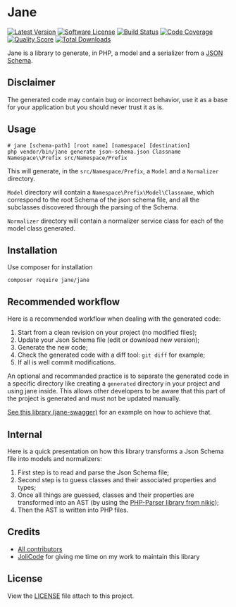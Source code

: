 # Jane


[![Latest Version](https://img.shields.io/github/release/janephp/jane.svg?style=flat-square)](https://github.com/janephp/jane/releases)
[![Software License](https://img.shields.io/badge/license-MIT-brightgreen.svg?style=flat-square)](LICENSE)
[![Build Status](https://img.shields.io/travis/janephp/jane.svg?style=flat-square)](https://travis-ci.org/janephp/jane)
[![Code Coverage](https://img.shields.io/scrutinizer/coverage/g/janephp/jane.svg?style=flat-square)](https://scrutinizer-ci.com/g/janephp/jane)
[![Quality Score](https://img.shields.io/scrutinizer/g/janephp/jane.svg?style=flat-square)](https://scrutinizer-ci.com/g/janephp/jane)
[![Total Downloads](https://img.shields.io/packagist/dt/jane/jane.svg?style=flat-square)](https://packagist.org/packages/jane/jane)

Jane is a library to generate, in PHP, a model and a serializer from a [JSON Schema](http://json-schema.org/).

## Disclaimer

The generated code may contain bug or incorrect behavior, use it as a base for your application but you should never trust it as is.

## Usage

```
# jane [schema-path] [root name] [namespace] [destination]
php vendor/bin/jane generate json-schema.json Classname Namespace\\Prefix src/Namespace/Prefix
```

This will generate, in the `src/Namespace/Prefix`, a `Model` and a `Normalizer` directory.

`Model` directory will contain a `Namespace\Prefix\Model\Classname`, which correspond to the root Schema
of the json schema file, and all the subclasses discovered through the parsing of the Schema.

`Normalizer` directory will contain a normalizer service class for each of the model class generated.

## Installation

Use composer for installation

```
composer require jane/jane
```

## Recommended workflow

Here is a recommended workflow when dealing with the generated code:

 1. Start from a clean revision on your project (no modified files);
 2. Update your Json Schema file (edit or download new version);
 3. Generate the new code;
 4. Check the generated code with a diff tool: `git diff` for example;
 5. If all is well commit modifications.

An optional and recommanded practice is to separate the generated code in a specific directory
like creating a `generated` directory in your project and using jane inside. This allows other developers
to be aware that this part of the project is generated and must not be updated manually.

[See this library (jane-swagger)](https://github.com/janephp/openapi) for an example on how to achieve that.

## Internal

Here is a quick presentation on how this library transforms a Json Schema file into models and normalizers:

 1. First step is to read and parse the Json Schema file;
 2. Second step is to guess classes and their associated properties and types;
 3. Once all things are guessed, classes and their properties are transformed into an AST (by using the [PHP-Parser library from nikic](https://github.com/nikic/PHP-Parser));
 4. Then the AST is written into PHP files.

## Credits

* [All contributors](https://github.com/janephp/jane/graphs/contributors)
* [JoliCode](https://jolicode.com) for giving me time on my work to maintain this library

## License

View the [LICENSE](LICENSE) file attach to this project.
